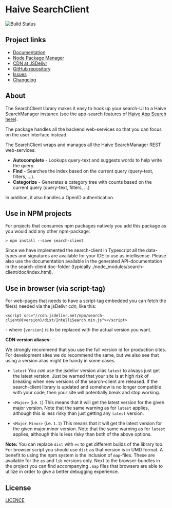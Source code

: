 # Haive SearchClient

[![Build Status](https://semaphoreci.com/api/v1/spiralis/search-client/branches/master/shields_badge.svg)](https://semaphoreci.com/spiralis/search-client)

## Project links

- <a href="https://the-haive.github.io/search-client/">Documentation</a>
- <a href="https://www.npmjs.com/package/search-client">Node Package Manager</a>
- <a href="https://www.jsdelivr.com/package/npm/search-client">CDN at JSDelivr</a>
- <a href="https://github.com/the-haive/search-client">GitHub repository</a>
- <a href="https://github.com/the-haive/search-client/issues">Issues</a>
- <a href="https://github.com/the-haive/search-client/blob/master/CHANGELOG.md">Changelog</a>

## About

The SearchClient library makes it easy to hook up your search-UI to a Haive SearchManager instance (see the app-search features of [Haive App Search here](https://haive.ai/solutions/application-search/)).

The package handles all the backend web-services so that you can focus on the user interface instead.

The SearchClient wraps and manages all the Haive SearchManager REST web-services:

- **Autocomplete** - Lookups query-text and suggests words to help write the query.
- **Find** - Searches the index based on the current query (query-text, filters, ...).
- **Categorize** - Generates a category tree with counts based on the current query (query-text, filters, ...)

In addition, it also handles a OpenID authentication.

## Use in NPM projects

For projects that consumes npm packages natively you add this package as you would add any other npm-package:

    > npm install --save search-client

Since we have implemented the search-client in Typescript all the data-types and signatures are available for your IDE to use as intellisense. Please also use the documentation available in the generated API-documentation in the search-client doc-folder (typically ./node_modules/search-client/doc/index.html).

## Use in browser (via script-tag)

For web-pages that needs to have a script-tag embedded you can fetch the file(s) needed via the jsDelivr cdn, like this:

    <script src="//cdn.jsdelivr.net/npm/search-client@{version}/dist/IntelliSearch.min.js"></script>

\- where `{version}` is to be replaced with the actual version you want.

**CDN version aliases:**

We strongly recommend that you use the full version id for production sites. For development sites we do recommend the same, but we also see that using a version alias might be handy in some cases.

- `latest`
  You *can* use the jsdelivr version alias `latest` to always just get the latest version. Just be warned that your site is at high risk of breaking when new versions of the search-client are released. If the search-client library is updated and somehow is no longer compatible with your code, then your site will potentially break and stop working.

- `<Major>` (i.e. `1`)
  This means that it will get the latest version for the given major version. Note that the same warning as for `latest` applies, although this is less risky than just getting any `latest` version.

- `<Major.Minor>` (i.e. `1.1`)
  This means that it will get the latest version for the given major.minor version. Note that the same warning as for `latest` applies, although this is less risky than both of the above options.

**Note:** You can replace `dist` with `es` to get different builds of the library too. For browser script you should use `dist` as that version is in UMD format.
A benefit to using the npm system is the inclusion of `map`-files. These are available for the `es` and `lib` versions only. Next to the browser-bundles in the project you can find accompanying `.map` files that browsers are able to utilize in order to give a better debugging experience.

## License

<a href="../LICENSE">LICENCE</a>
